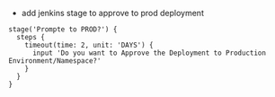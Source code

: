 - add jenkins stage to approve to prod deployment
```
stage('Prompte to PROD?') {
  steps {
    timeout(time: 2, unit: 'DAYS') {
      input 'Do you want to Approve the Deployment to Production Environment/Namespace?'
    }
  }
}
```
